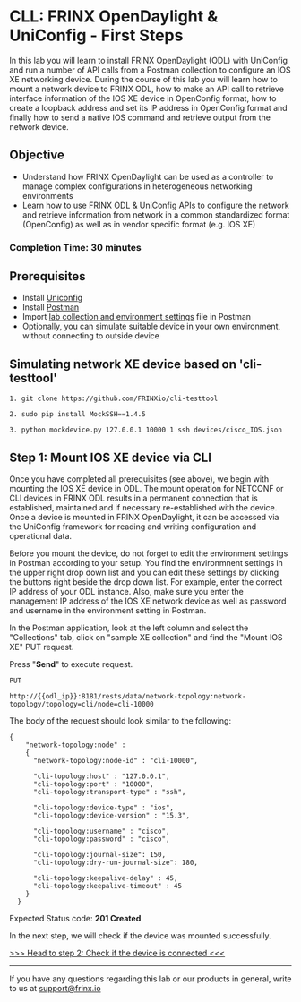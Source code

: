 # CLL: FRINX OpenDaylight & UniConfig - First Steps

In this lab you will learn to install FRINX OpenDaylight (ODL) with UniConfig and run a number of API calls from a Postman collection to configure an IOS XE networking device. During the course of this lab you will learn how to mount a network device to FRINX ODL, how to make an API call to retrieve interface information of the IOS XE device in OpenConfig format, how to create a loopback address and set its IP address in OpenConfig format and finally how to send a native IOS command and retrieve output from the network device.

## Objective

* Understand how FRINX OpenDaylight can be used as a controller to manage complex configurations in heterogeneous networking environments
* Learn how to use FRINX ODL & UniConfig APIs to configure the network and retrieve information from  network in a common standardized format (OpenConfig) as well as in vendor specific format (e.g. IOS XE)

### Completion Time: 30 minutes

## Prerequisites

* Install <a href="https://docs.frinx.io/frinx-odl-distribution/oxygen/getting-started.html">Uniconfig</a>
* Install  <a href="https://www.postman.com/downloads/">Postman</a>
* Import <a href="https://github.com/FRINXio/Postman/tree/carbon/development/learning_labs/part1">lab collection and environment settings</a> file in Postman
* Optionally, you can simulate suitable device in your own environment, without connecting to outside device

## Simulating network XE device based on 'cli-testtool'

```
1. git clone https://github.com/FRINXio/cli-testtool

2. sudo pip install MockSSH==1.4.5

3. python mockdevice.py 127.0.0.1 10000 1 ssh devices/cisco_IOS.json
```

## Step 1: Mount IOS XE device via CLI

Once you have completed all prerequisites (see above), we begin with mounting the IOS XE device in ODL. The mount operation for NETCONF or CLI devices in FRINX ODL results in a permanent connection that is established, maintained and if necessary re-established with the device. Once a device is mounted in FRINX OpenDaylight, it can be accessed via the UniConfig framework for reading and writing configuration and operational data.

Before you mount the device, do not forget to edit the environment settings in Postman according to your setup. You find the environmnent settings in the upper right drop down list and you can edit these settings by clicking the buttons right beside the drop down list. For example, enter the correct IP address of your ODL instance. Also, make sure you enter the management IP address of the IOS XE network device as well as password and username in the environment setting in Postman.

In the Postman application, look at the left column and select the "Collections" tab, click on "sample XE collection" and find the "Mount IOS XE" PUT request.

Press "**Send**" to execute request.



```
PUT

http://{{odl_ip}}:8181/rests/data/network-topology:network-topology/topology=cli/node=cli-10000
```


The body of the request should look similar to the following:

```
{
    "network-topology:node" :
    {
      "network-topology:node-id" : "cli-10000",
      
      "cli-topology:host" : "127.0.0.1",
      "cli-topology:port" : "10000",
      "cli-topology:transport-type" : "ssh",
      
      "cli-topology:device-type" : "ios",
      "cli-topology:device-version" : "15.3",
      
      "cli-topology:username" : "cisco",
      "cli-topology:password" : "cisco",
      
      "cli-topology:journal-size": 150,
      "cli-topology:dry-run-journal-size": 180,
      
      "cli-topology:keepalive-delay" : 45,
      "cli-topology:keepalive-timeout" : 45
    }
  }
```
Expected Status code: **201 Created**

In the next step, we will check if the device was mounted successfully.

[>>> Head to step 2: Check if the device is connected <<<](2.md)  

---
If you have any questions regarding this lab or our products in general, write to us at [support@frinx.io](mailto:support@frinx.io)
